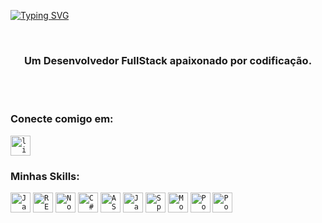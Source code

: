 [![Typing SVG](https://readme-typing-svg.herokuapp.com/?color=8A2BE2&size=35&center=true&vCenter=true&width=1000&lines=Hello,+I'm++Elias+Cintra+👨‍💻)](https://git.io/typing-svg)

<br>
<h3 align="center">Um Desenvolvedor FullStack apaixonado por codificação.</h3>
<br>
<br>

<h3 align="left">Conecte comigo em:</h3>
<p align="left">

<a href="https://www.linkedin.com/in/elias-cintra/" target="blank"> 
<code><img height="32" src="https://img.shields.io/badge/linkedin-20232A?style=for-the-badge&logo=linkedin&logoColor=white" alt="linkedin"/></code></code></a>
</code></code>
</p>

<h3 align="left">Minhas Skills:</h3>

<p align="left"> 


<code><img height="32" src="https://img.shields.io/badge/-JavaScript-20232A?style-the-badge&logo=javascript" alt="Javascript"/></code>
<code><img height="32" src="https://img.shields.io/badge/React-20232A?style=for-the-badge&logo=react&logoColor=61DAFB" alt="REACT.JS"/></code></code>
<code><img height="32" src="https://img.shields.io/badge/-NodeJs%20-20232A?style=for-the-badge&logo=Node.js&logoColor=white" alt="NodeJS"/></code>
<code><img height="32" src="https://img.shields.io/badge/C%23-20232A?style=for-the-badge&logo=c-sharp&logoColor=white" alt="C#"/></code>
<code><img height="32" src="https://img.shields.io/badge/ASP.NET_Core-20232A?style=for-the-badge&logo=dotnet" alt="ASP.NET Core"/></code>
<code><img height="32" src="https://img.shields.io/badge/Java-20232A?style=for-the-badge&logo=java" alt="Java"/></code>
<code><img height="32" src="https://img.shields.io/badge/Spring_Boot-20232A?style=for-the-badge&logo=spring-boot" alt="Spring Boot"/></code>
<code><img height="32" src="https://img.shields.io/badge/-MongoDb-20232A?style=for-the-badge&logo=MongoDB" alt="MongoDB"/></code>
<code><img height="32" src="https://img.shields.io/badge/-PostgreSQL-20232A?style=for-the-badge&logo=postgresql" alt="Postgresql"/></code>
<code><img height="32" src="https://img.shields.io/badge/-MySql-20232A?style=for-the-badge&logo=MySql" alt="Postgresql"/></code>


</p>
